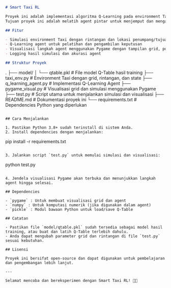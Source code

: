 ```markdown
# Smart Taxi RL

Proyek ini adalah implementasi algoritma Q-Learning pada environment Taxi dengan visualisasi menggunakan Pygame.  
Tujuan proyek ini adalah melatih agent pintar untuk menjemput dan mengantar penumpang di grid dengan rintangan.

## Fitur

- Simulasi environment Taxi dengan rintangan dan lokasi penumpang/tujuan berbeda  
- Q-Learning agent untuk pelatihan dan pengambilan keputusan  
- Visualisasi langkah agent menggunakan Pygame dengan tampilan grid, posisi taxi, penumpang, dan status keberhasilan  
- Logging hasil simulasi dan akurasi agent  

## Struktur Proyek

```

.
├── model/
│   └── qtable.pkl            # File model Q-Table hasil training
├── taxi\_env.py               # Environment Taxi dengan grid, rintangan, dan state
├── q\_learning\_agent.py       # Implementasi Q-Learning Agent
├── pygame\_visual.py          # Visualisasi grid dan simulasi menggunakan Pygame
├── test.py                   # Script utama untuk menjalankan simulasi dan visualisasi
├── README.md                 # Dokumentasi proyek ini
└── requirements.txt          # Dependencies Python yang diperlukan

```

## Cara Menjalankan

1. Pastikan Python 3.8+ sudah terinstall di sistem Anda.  
2. Install dependencies dengan menjalankan:

```

pip install -r requirements.txt

```

3. Jalankan script `test.py` untuk memulai simulasi dan visualisasi:

```

python test.py

```

4. Jendela visualisasi Pygame akan terbuka dan menunjukkan langkah agent hingga selesai.

## Dependencies

- `pygame` : Untuk membuat visualisasi grid dan agent  
- `numpy` : Untuk komputasi numerik (jika digunakan dalam agent)  
- `pickle` : Modul bawaan Python untuk load/save Q-Table  

## Catatan

- Pastikan file `model/qtable.pkl` sudah tersedia sebagai model hasil training, atau buat dan latih Q-Table terlebih dahulu.  
- Anda dapat mengubah parameter grid dan rintangan di file `test.py` sesuai kebutuhan.

## Lisensi

Proyek ini bersifat open-source dan dapat digunakan untuk pembelajaran dan pengembangan lebih lanjut.

---

Selamat mencoba dan bereksperimen dengan Smart Taxi RL! 🚖✨
```
